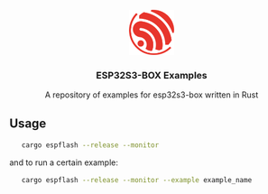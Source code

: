 
<!-- PROJECT LOGO -->
<br />
<div align="center">
  <a href="https://github.com/github_username/repo_name">
    <img src="images/espressif.png" alt="Logo" width="80" height="80">
  </a>

<h3 align="center">ESP32S3-BOX Examples</h3>

  <p align="center">
    A repository of examples for esp32s3-box written in Rust
  </p>
</div>

## Usage

```sh
   cargo espflash --release --monitor
```

and to run a certain example:
```sh
   cargo espflash --release --monitor --example example_name
```
